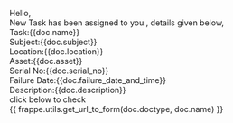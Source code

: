 Hello,<br>
New Task  has been assigned to you , details given below,<br>
Task:{{doc.name}}<br>
Subject:{{doc.subject}}<br>
Location:{{doc.location}}<br>
Asset:{{doc.asset}}<br>
Serial No:{{doc.serial_no}}<br>
Failure Date:{{doc.failure_date_and_time}}<br>
Description:{{doc.description}}<br>
click below to check<br>
{{ frappe.utils.get_url_to_form(doc.doctype, doc.name) }}